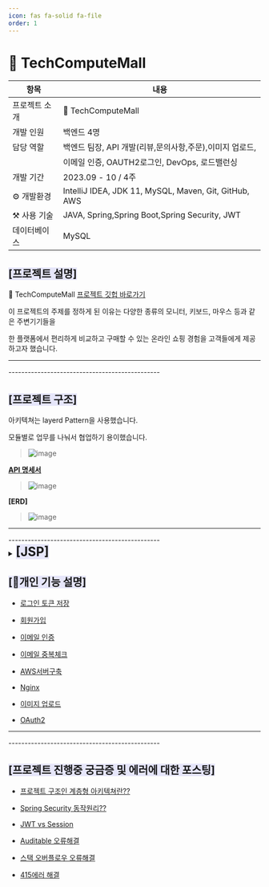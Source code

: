 ```yaml
---
icon: fas fa-solid fa-file
order: 1
---
```

# **🛒 TechComputeMall**

| 항목 | 내용 |
| --- | --- |
| 프로젝트 소개 | 🛒 TechComputeMall|
| 개발 인원 | 백엔드 4명 |
| 담당 역할 | 백엔드 팀장, API 개발(리뷰,문의사항,주문),이미지 업로드, 
|           | 이메일 인증, OAUTH2로그인, DevOps, 로드밸런싱  |
| 개발 기간 | 2023.09 - 10 / 4주  |
| ⚙️ 개발환경 | IntelliJ IDEA, JDK 11, MySQL, Maven, Git, GitHub, AWS|
| ⚒️ 사용 기술 | JAVA, Spring,Spring Boot,Spring Security, JWT |
| 데이터베이스 | MySQL |


## <span style = 'background-color: #E6E6FA'>**[프로젝트 설명]**</span>

 🛒 TechComputeMall   [프로젝트 깃헙 바로가기](https://github.com/ararp1006/mainProject)

 이 프로젝트의 주제를 정하게 된 이유는 다양한 종류의 모니터, 키보드, 마우스 등과 같은 주변기기들을 

 한 플랫폼에서 편리하게 비교하고 구매할 수 있는 온라인 쇼핑 경험을 고객들에게 제공하고자 했습니다.  


<hr>-----------------------------------------------


## <span style = 'background-color: #E6E6FA'>**[프로젝트 구조]**</span>

아키텍쳐는 layerd Pattern을 사용했습니다. 

모듈별로 업무를 나눠서 협업하기 용이했습니다.


> ![image](https://github.com/ararp1006/Algorithm/assets/130068083/dc931afb-2da3-4719-ae7a-cd7152153624)


**[API 명세서](https://docs.google.com/spreadsheets/d/13MN9nlzMdmRi2GDq4tixHpXtwJwzxt5ff_MlZax1bDQ/edit#gid=55103991)**
> ![image](https://github.com/ararp1006/mainProject/assets/130068083/96c9e61c-a126-457a-96a9-c033dd3ac2b2)  

**[ERD]**

> ![image](https://github.com/ararp1006/mainProject/assets/130068083/1725fd5b-b5d6-431e-b0b0-553d73062686)


<hr>-----------------------------------------------



 <details>
        <summary>
            <span style="background-color: #E6E6FA; font-size: 25px; font-weight: bold;">[JSP]</span>
        </summary>
        <div markdown="1">

>홈

![image](https://github.com/ararp1006/Algorithm/assets/130068083/7718570e-b3ae-4c31-91af-7ad64a47235c)

![image](https://github.com/ararp1006/Algorithm/assets/130068083/67813d34-9375-4bb5-906b-47fd78cbe1f2)

>마이페이지

![image](https://github.com/ararp1006/mainProject/assets/130068083/6644e8d6-62f6-40d2-84ee-11df0be3018c)

![image](https://github.com/ararp1006/mainProject/assets/130068083/6e5b1f67-4359-4b47-b874-c99af538c43d)

![image](https://github.com/ararp1006/mainProject/assets/130068083/79cc616f-0405-48e2-b4f5-211d5ba20af3)

>결제

![image](https://github.com/ararp1006/mainProject/assets/130068083/cf049f81-ed79-4265-a007-0a07d7bb5697)



### <span style = 'background-color: #E6E6FA'>**[관리자페이지]**</span>
> 로그인했을 때 관리자페이지가 보임

>![20240124_025500](https://github.com/ararp1006/Algorithm/assets/130068083/89b034ca-acde-4470-bca7-5ca4f4ee1878)

>![image](https://github.com/ararp1006/Algorithm/assets/130068083/09ae4f18-fcc3-4f20-ad0a-d89658a54ca0)

>![image](https://github.com/ararp1006/Algorithm/assets/130068083/a11f6637-0cb3-44cf-8ccc-b789deeec43d)

</div>
</details>


## <span style = 'background-color: #E6E6FA'>**[📜개인 기능 설명]**</span>
- [로그인 토큰 저장](https://ararp1006.github.io/posts/HOME/)

- [회원가입](https://ararp1006.github.io/posts/%ED%9A%8C%EC%9B%90%EA%B0%80%EC%9E%85/)

- [이메일 인증](https://ararp1006.github.io/posts/%EC%9D%B4%EB%A9%94%EC%9D%BC%EC%9D%B8%EC%A6%9D/)

- [이메일 중복체크](https://ararp1006.github.io/posts/%EC%9D%B4%EB%A9%94%EC%9D%BC-%EC%A4%91%EB%B3%B5%EC%B2%B4%ED%81%AC/)

- [AWS서버구축](https://ararp1006.github.io/posts/cloud/)

- [Nginx](https://ararp1006.github.io/posts/Nginx/)

- [이미지 업로드](https://ararp1006.github.io/posts/%EC%9D%B4%EB%AF%B8%EC%A7%80-%EC%97%85%EB%A1%9C%EB%93%9C/)

- [OAuth2](https://ararp1006.github.io/posts/OAuth2/)








<hr>-----------------------------------------------

## <span style = 'background-color: #E6E6FA'>**[프로젝트 진행중 궁금증 및 에러에 대한 포스팅]**</span>

- [프로젝트 구조인 계층형 아키텍쳐란??](https://ararp1006.github.io/posts/%EA%B3%84%EC%B8%B5%ED%98%95-%EC%95%84%ED%82%A4%ED%85%8D%EC%B3%90/)

- [Spring Security 동작원리??](https://ararp1006.github.io/posts/Spring-Security/)

- [JWT vs Session](https://ararp1006.github.io/posts/Session/)

- [Auditable 오류해결](https://ararp1006.github.io/posts/Auditable-%EC%98%A4%EB%A5%98-%ED%95%B4%EA%B2%B0/)

- [스택 오버플로우 오류해결](https://ararp1006.github.io/posts/%EC%8A%A4%ED%83%9D%EC%98%A4%EB%B2%84%ED%94%8C%EB%A1%9C%EC%9A%B0-%EC%98%A4%EB%A5%98%ED%95%B4%EA%B2%B0/)

- [415에러 해결](https://ararp1006.github.io/posts/415%EC%97%90%EB%9F%AC-%ED%95%B4%EA%B2%B0%ED%95%98%EA%B8%B0/)







